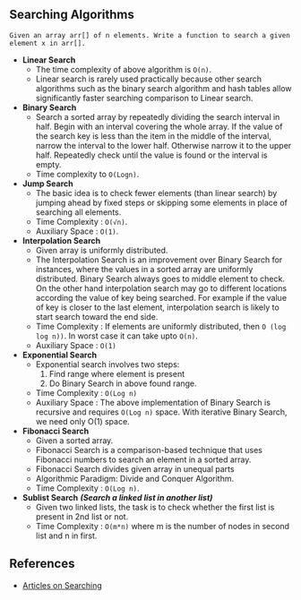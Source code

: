 ## Searching Algorithms

```
Given an array arr[] of n elements. Write a function to search a given element x in arr[].
```

- **Linear Search**
  - The time complexity of above algorithm is `O(n)`.
  - Linear search is rarely used practically because other search algorithms such as the binary search algorithm and hash tables allow significantly faster searching comparison to Linear search.
- **Binary Search**
  -  Search a sorted array by repeatedly dividing the search interval in half. Begin with an interval covering the whole array. If the value of the search key is less than the item in the middle of the interval, narrow the interval to the lower half. Otherwise narrow it to the upper half. Repeatedly check until the value is found or the interval is empty.
  - Time complexity to `O(Logn)`. 
- **Jump Search**
  - The basic idea is to check fewer elements (than linear search) by jumping ahead by fixed steps or skipping some elements in place of searching all elements.
  - Time Complexity : `O(√n)`.
  - Auxiliary Space : `O(1)`.
- **Interpolation Search**
  - Given array is uniformly distributed.
  - The Interpolation Search is an improvement over Binary Search for instances, where the values in a sorted array are uniformly distributed. Binary Search always goes to middle element to check. On the other hand interpolation search may go to different locations according the value of key being searched. For example if the value of key is closer to the last element, interpolation search is likely to start search toward the end side.
  - Time Complexity : If elements are uniformly distributed, then `O (log log n))`. In worst case it can take upto `O(n)`.
  - Auxiliary Space : `O(1)`
- **Exponential Search**
  - Exponential search involves two steps:  
       1. Find range where element is present
       2. Do Binary Search in above found range.
  - Time Complexity : `O(Log n)`
  - Auxiliary Space : The above implementation of Binary Search is recursive and requires `O(Log n)` space. With iterative Binary Search, we need only O(1) space. 
- **Fibonacci Search**
  - Given a sorted array.
  -  Fibonacci Search is a comparison-based technique that uses Fibonacci numbers to search an element in a sorted array.
  -  Fibonacci Search divides given array in unequal parts
  - Algorithmic Paradigm: Divide and Conquer Algorithm.
  - Time Complexity : `O(Log n)`.
- **Sublist Search** ***(Search a linked list in another list)***
  - Given two linked lists, the task is to check whether the first list is present in 2nd list or not.
  - Time Complexity : `O(m*n)` where m is the number of nodes in second list and n in first.

## References

- [Articles on Searching](http://www.geeksforgeeks.org/searching-algorithms)
